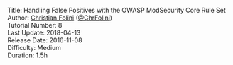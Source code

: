Title: Handling False Positives with the OWASP ModSecurity Core Rule Set  
Author: <a href="mailto:christian.folini@netnea.com">Christian Folini</a> (<a href="https://twitter.com/ChrFolini">@ChrFolini</a>)  
Tutorial Number: 8  
Last Update: 2018-04-13  
Release Date: 2016-11-08  
Difficulty: Medium  
Duration: 1.5h  
